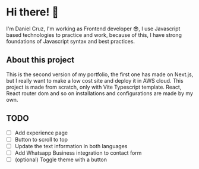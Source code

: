 # Hi there! 👋

I'm Daniel Cruz, I'm working as Frontend developer 😎, I use Javascript based technologies to practice and work, because
of this, I have
strong foundations of Javascript syntax and best practices.

## About this project

This is the second version of my portfolio, the first one has made on Next.js, but I really want to make a low cost site
and deploy it in AWS cloud. This project is made from scratch, only with Vite Typescript template. React, React router
dom and so on installations and configurations are made by my own.

## TODO

- [ ] Add experience page
- [ ] Button to scroll to top
- [ ] Update the text information in both languages
- [ ] Add Whatsapp Business integration to contact form
- [ ] (optional) Toggle theme with a button
